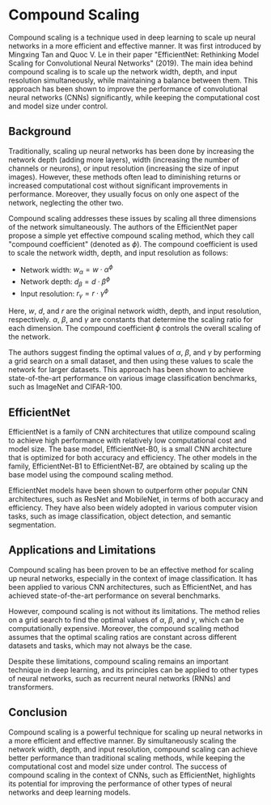 # Compound Scaling

Compound scaling is a technique used in deep learning to scale up neural networks in a more efficient and effective manner. It was first introduced by Mingxing Tan and Quoc V. Le in their paper "EfficientNet: Rethinking Model Scaling for Convolutional Neural Networks" (2019). The main idea behind compound scaling is to scale up the network width, depth, and input resolution simultaneously, while maintaining a balance between them. This approach has been shown to improve the performance of convolutional neural networks (CNNs) significantly, while keeping the computational cost and model size under control.

## Background

Traditionally, scaling up neural networks has been done by increasing the network depth (adding more layers), width (increasing the number of channels or neurons), or input resolution (increasing the size of input images). However, these methods often lead to diminishing returns or increased computational cost without significant improvements in performance. Moreover, they usually focus on only one aspect of the network, neglecting the other two.

Compound scaling addresses these issues by scaling all three dimensions of the network simultaneously. The authors of the EfficientNet paper propose a simple yet effective compound scaling method, which they call "compound coefficient" (denoted as $\phi$). The compound coefficient is used to scale the network width, depth, and input resolution as follows:

- Network width: $w_\alpha = w \cdot \alpha^\phi$
- Network depth: $d_\beta = d \cdot \beta^\phi$
- Input resolution: $r_\gamma = r \cdot \gamma^\phi$

Here, $w$, $d$, and $r$ are the original network width, depth, and input resolution, respectively. $\alpha$, $\beta$, and $\gamma$ are constants that determine the scaling ratio for each dimension. The compound coefficient $\phi$ controls the overall scaling of the network.

The authors suggest finding the optimal values of $\alpha$, $\beta$, and $\gamma$ by performing a grid search on a small dataset, and then using these values to scale the network for larger datasets. This approach has been shown to achieve state-of-the-art performance on various image classification benchmarks, such as ImageNet and CIFAR-100.

## EfficientNet

EfficientNet is a family of CNN architectures that utilize compound scaling to achieve high performance with relatively low computational cost and model size. The base model, EfficientNet-B0, is a small CNN architecture that is optimized for both accuracy and efficiency. The other models in the family, EfficientNet-B1 to EfficientNet-B7, are obtained by scaling up the base model using the compound scaling method.

EfficientNet models have been shown to outperform other popular CNN architectures, such as ResNet and MobileNet, in terms of both accuracy and efficiency. They have also been widely adopted in various computer vision tasks, such as image classification, object detection, and semantic segmentation.

## Applications and Limitations

Compound scaling has been proven to be an effective method for scaling up neural networks, especially in the context of image classification. It has been applied to various CNN architectures, such as EfficientNet, and has achieved state-of-the-art performance on several benchmarks.

However, compound scaling is not without its limitations. The method relies on a grid search to find the optimal values of $\alpha$, $\beta$, and $\gamma$, which can be computationally expensive. Moreover, the compound scaling method assumes that the optimal scaling ratios are constant across different datasets and tasks, which may not always be the case.

Despite these limitations, compound scaling remains an important technique in deep learning, and its principles can be applied to other types of neural networks, such as recurrent neural networks (RNNs) and transformers.

## Conclusion

Compound scaling is a powerful technique for scaling up neural networks in a more efficient and effective manner. By simultaneously scaling the network width, depth, and input resolution, compound scaling can achieve better performance than traditional scaling methods, while keeping the computational cost and model size under control. The success of compound scaling in the context of CNNs, such as EfficientNet, highlights its potential for improving the performance of other types of neural networks and deep learning models.
